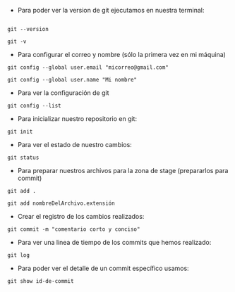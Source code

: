 * Para poder ver la version de git ejecutamos en 
nuestra terminal:
```

git --version

git -v

```
* Para configurar el correo y nombre (sólo la primera vez en mi máquina)

```
git config --global user.email "micorreo@gmail.com"

git config --global user.name "Mi nombre"

```
* Para ver la configuración de git

```
git config --list

```
* Para inicializar nuestro repositorio en git:

```
git init

```
* Para ver el estado de nuestro cambios:

```
git status

```
* Para preparar nuestros archivos para la zona de stage (prepararlos para commit)

```
git add .

git add nombreDelArchivo.extensión

```

* Crear el registro de los cambios realizados:

```
git commit -m "comentario corto y conciso"

```
* Para ver una linea de tiempo de los commits que hemos realizado:

```
git log

```
* Para poder ver el detalle de un commit específico 
usamos:

```
git show id-de-commit
```